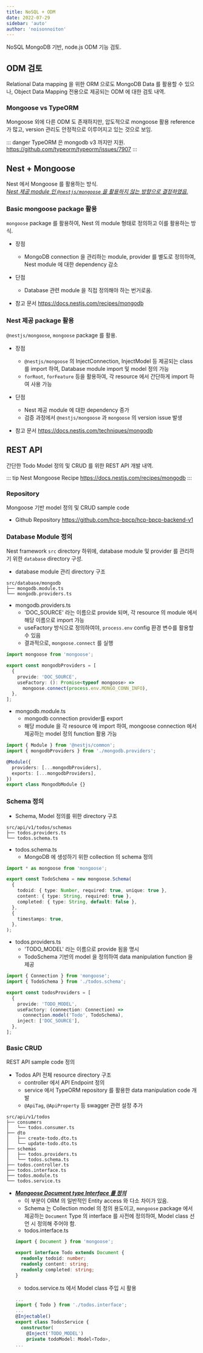```yaml
---
title: NoSQL + ODM
date: 2022-07-29
sidebar: 'auto'
author: 'noisonnoiton'
---
```


NoSQL MongoDB 기반, node.js ODM 기능 검토.

## ODM 검토

Relational Data mapping 을 위한 ORM 으로도 MongoDB Data 를 활용할 수 있으나, Object Data Mapping 전용으로 제공되는 ODM 에 대한 검토 내역.

### Mongoose vs TypeORM

Mongoose 외에 다른 ODM 도 존재하지만, 압도적으로 mongoose 활용 reference 가 많고, version 관리도 안정적으로 이루어지고 있는 것으로 보임.

::: danger
  TypeORM 은 mongodb v3 까지만 지원.
  <https://github.com/typeorm/typeorm/issues/7907>
:::

## Nest + Mongoose

Nest 에서 Mongoose 를 활용하는 방식.  
_<u>Nest 제공 module 인 `@nestjs/mongoose` 을 활용하지 않는 방향으로 결정하였음.</u>_

### Basic mongoose package 활용

`mongoose` package 를 활용하여, Nest 의 module 형태로 정의하고 이를 활용하는 방식.

- 장점
  - MongoDB connection 을 관리하는 module, provider 를 별도로 정의하여, Nest module 에 대한 dependency 감소
- 단점
  - Database 관련 module 을 직접 정의해야 하는 번거로움.

- 참고 문서
<https://docs.nestjs.com/recipes/mongodb>

### Nest 제공 package 활용

`@nestjs/mongoose`, `mongoose` package 를 활용.  

- 장점
  - `@nestjs/mongoose` 의 InjectConnection, InjectModel 등 제공되는 class 를 import 하여, Database module import 및 model 정의 가능
  - `forRoot`, `forFeature` 등을 활용하여, 각 resource 에서 간단하게 import 하여 사용 가능
- 단점
  - Nest 제공 module 에 대한 dependency 증가
  - 검증 과정에서 `@nestjs/mongoose` 과 `mongoose` 의 version issue 발생

- 참고 문서
<https://docs.nestjs.com/techniques/mongodb>

## REST API

간단한 Todo Model 정의 및 CRUD 를 위한 REST API 개발 내역.  

::: tip
  Nest Mongoose Recipe
  <https://docs.nestjs.com/recipes/mongodb>
:::

### Repository

Mongoose 기반 model 정의 및 CRUD sample code

- Github Repository
<https://github.com/hcp-bpcp/hcp-bpcp-backend-v1>

### Database Module 정의

Nest framework `src` directory 하위에, database module 및 provider 를 관리하기 위한 `database` directory 구성.

- database module 관리 directory 구조
```
src/database/mongodb
├── mongodb.module.ts
└── mongodb.providers.ts
```

- mongodb.providers.ts
  - 'DOC_SOURCE' 라는 이름으로 provide 되며, 각 resource 의 module 에서 해당 이름으로 import 가능
  - useFactory 방식으로 정의하여야, `process.env` config 환경 변수를 활용할 수 있음
  - 결과적으로, `mongoose.connect` 를 실행
```ts
import mongoose from 'mongoose';

export const mongodbProviders = [
  {
    provide: 'DOC_SOURCE',
    useFactory: (): Promise<typeof mongoose> =>
      mongoose.connect(process.env.MONGO_CONN_INFO),
  },
];
```

- mongodb.module.ts
  - mongodb connection provider를 export
  - 해당 module 을 각 resource 에 import 하여, mongoose connection 에서 제공하는 model 정의 function 활용 가능
```ts
import { Module } from '@nestjs/common';
import { mongodbProviders } from './mongodb.providers';

@Module({
  providers: [...mongodbProviders],
  exports: [...mongodbProviders],
})
export class MongodbModule {}
```

### Schema 정의

- Schema, Model 정의를 위한 directory 구조
```
src/api/v1/todos/schemas
├── todos.providers.ts
└── todos.schema.ts
```

- todos.schema.ts
  - MongoDB 에 생성하기 위한 collection 의 schema 정의
```ts
import * as mongoose from 'mongoose';

export const TodoSchema = new mongoose.Schema(
  {
    todoid: { type: Number, required: true, unique: true },
    content: { type: String, required: true },
    completed: { type: String, default: false },
  },
  {
    timestamps: true,
  },
);
```

- todos.providers.ts
  - 'TODO_MODEL' 라는 이름으로 provide 됨을 명시
  - TodoSchema 기반의 model 을 정의하여 data manipulation function 을 제공
```ts
import { Connection } from 'mongoose';
import { TodoSchema } from './todos.schema';

export const todosProviders = [
  {
    provide: 'TODO_MODEL',
    useFactory: (connection: Connection) =>
      connection.model('Todo', TodoSchema),
    inject: ['DOC_SOURCE'],
  },
];
```

### Basic CRUD

REST API sample code 정의

- Todos API 전체 resource directory 구조
  - controller 에서 API Endpoint 정의
  - service 에서 TypeORM repository 를 활용한 data manipulation code 개발
  - `@ApiTag`, `@ApiProperty` 등 swagger 관련 설정 추가
```
src/api/v1/todos
├── consumers
│   └── todos.consumer.ts
├── dto
│   ├── create-todo.dto.ts
│   └── update-todo.dto.ts
├── schemas
│   ├── todos.providers.ts
│   └── todos.schema.ts
├── todos.controller.ts
├── todos.interface.ts
├── todos.module.ts
└── todos.service.ts
```
- _**<u>Mongoose Document type Interface 를 정의</u>**_
  - 이 부분이 ORM 의 일반적인 Entity access 와 다소 차이가 있음.
  - Schema 는 Collection model 의 정의 용도이고, `mongoose` package 에서 제공하는 `Document` Type 의 interface 를 사전에 정의하여, Model class 선언 시 정의해 주어야 함.
  - todos.interface.ts
  ```ts
  import { Document } from 'mongoose';

  export interface Todo extends Document {
    readonly todoid: number;
    readonly content: string;
    readonly completed: string;
  }
  ```
  - todos.service.ts 에서 Model class 주입 시 활용
  ```ts
  ...
  import { Todo } from './todos.interface';
  ...
  @Injectable()
  export class TodosService {
    constructor(
      @Inject('TODO_MODEL')
      private todoModel: Model<Todo>,
  ...
  ```
